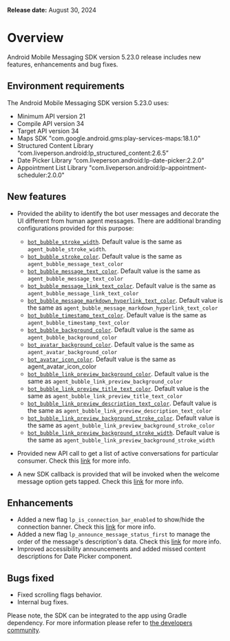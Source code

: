 **Release date:** August 30, 2024

# Overview

Android Mobile Messaging SDK version 5.23.0 release includes new features, enhancements and bug fixes.

## Environment requirements

The Android Mobile Messaging SDK version 5.23.0 uses:

- Minimum API version 21
- Compile API version 34
- Target API version 34
- Maps SDK "com.google.android.gms:play-services-maps:18.1.0"
- Structured Content Library “com.liveperson.android:lp_structured_content:2.6.5”
- Date Picker Library “com.liveperson.android:lp-date-picker:2.2.0”
- Appointment List Library "com.liveperson.android:lp-appointment-scheduler:2.0.0"

## New features

- Provided the ability to identify the bot user messages and decorate the UI different from human agent messages. There are additional branding configurations provided for this purpose:

    - [`bot_bubble_stroke_width`](https://developers.liveperson.com/mobile-app-messaging-sdk-for-android-sdk-attributes-5-0-and-above.html#bot_bubble_stroke_width). Default value is the same as `agent_bubble_stroke_width`.
    - [`bot_bubble_stroke_color`](https://developers.liveperson.com/mobile-app-messaging-sdk-for-android-sdk-attributes-5-0-and-above.html#bot_bubble_stroke_color). Default value is the same as `agent_bubble_message_text_color`
    - [`bot_bubble_message_text_color`](https://developers.liveperson.com/mobile-app-messaging-sdk-for-android-sdk-attributes-5-0-and-above.html#bot_bubble_message_text_color). Default value is the same as `agent_bubble_message_text_color`
    - [`bot_bubble_message_link_text_color`](https://developers.liveperson.com/mobile-app-messaging-sdk-for-android-sdk-attributes-5-0-and-above.html#bot_bubble_message_link_text_color). Default value is the same as `agent_bubble_message_link_text_color`
    - [`bot_bubble_message_markdown_hyperlink_text_color`](https://developers.liveperson.com/mobile-app-messaging-sdk-for-android-sdk-attributes-5-0-and-above.html#bot_bubble_message_markdown_hyperlink_text_color). Default value is the same as `agent_bubble_message_markdown_hyperlink_text_color`
    - [`bot_bubble_timestamp_text_color`](https://developers.liveperson.com/mobile-app-messaging-sdk-for-android-sdk-attributes-5-0-and-above.html#bot_bubble_timestamp_text_color). Default value is the same as `agent_bubble_timestamp_text_color`
    - [`bot_bubble_background_color`](https://developers.liveperson.com/mobile-app-messaging-sdk-for-android-sdk-attributes-5-0-and-above.html#bot_bubble_background_color). Default value is the same as `agent_bubble_background_color`
    - [`bot_avatar_background_color`](https://developers.liveperson.com/mobile-app-messaging-sdk-for-android-sdk-attributes-5-0-and-above.html#bot_avatar_background_color). Default value is the same as `agent_avatar_background_color`
    - [`bot_avatar_icon_color`](https://developers.liveperson.com/mobile-app-messaging-sdk-for-android-sdk-attributes-5-0-and-above.html#bot_avatar_icon_color). Default value is the same as  agent_avatar_icon_color
    - [`bot_bubble_link_preview_background_color`](https://developers.liveperson.com/mobile-app-messaging-sdk-for-android-sdk-attributes-5-0-and-above.html#bot_bubble_link_preview_background_color). Default value is the same as `agent_bubble_link_preview_background_color`
    - [`bot_bubble_link_preview_title_text_color`](https://developers.liveperson.com/mobile-app-messaging-sdk-for-android-sdk-attributes-5-0-and-above.html#bot_bubble_link_preview_title_text_color). Default value is the same as `agent_bubble_link_preview_title_text_color`
    - [`bot_bubble_link_preview_description_text_color`](https://developers.liveperson.com/mobile-app-messaging-sdk-for-android-sdk-attributes-5-0-and-above.html#bot_bubble_link_preview_description_text_color). Default value is the same as `agent_bubble_link_preview_description_text_color`
    - [`bot_bubble_link_preview_background_stroke_color`](https://developers.liveperson.com/mobile-app-messaging-sdk-for-android-sdk-attributes-5-0-and-above.html#bot_bubble_link_preview_background_stroke_color). Default value is the same as `agent_bubble_link_preview_background_stroke_color`
    - [`bot_bubble_link_preview_background_stroke_width`](https://developers.liveperson.com/mobile-app-messaging-sdk-for-android-sdk-attributes-5-0-and-above.html#bot_bubble_link_preview_background_stroke_width). Default value is the same as `agent_bubble_link_preview_background_stroke_width`

- Provided new API call to get a list of active conversations for particular consumer. Check this [link](https://developers.liveperson.com/mobile-app-messaging-sdk-for-android-sdk-apis-messaging-api.html#checkactiveconversations) for more info.

- A new SDK callback is provided that will be invoked when the welcome message option gets tapped. Check this [link](https://developers.liveperson.com/mobile-app-messaging-sdk-for-android-sdk-apis-callbacks-index.html#on-welcome-message-option-tapped) for more info.


## Enhancements

- Added a new flag `lp_is_connection_bar_enabled` to show/hide the connection banner. Check this [link](https://developers.liveperson.com/mobile-app-messaging-sdk-for-android-sdk-attributes-5-0-and-above.html#lp_is_connection_bar_enabled) for more info.
- Added a new flag `lp_announce_message_status_first` to manage the order of the message's description's data. Check this [link](https://developers.liveperson.com/mobile-app-messaging-sdk-for-android-sdk-attributes-5-0-and-above.html#lp_announce_message_status_first) for more info.
- Improved accessibility announcements and added missed content descriptions for Date Picker component.

## Bugs fixed

- Fixed scrolling flags behavior.
- Internal bug fixes.

Please note, the SDK can be integrated to the app using Gradle dependency. For more information please refer to [the developers community](https://developers.liveperson.com/android-quickstart.html).